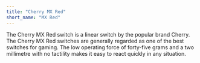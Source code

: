 ```yaml
---
title: "Cherry MX Red"
short_name: "MX Red"
---
```


The Cherry MX Red switch is a linear switch by the popular brand Cherry. The Cherry MX Red switches are generally regarded as one of the best switches for gaming. The low operating force of forty-five grams and a two millimetre with no tactility makes it easy to react quickly in any situation.
